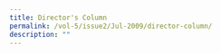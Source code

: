 ```yaml
---
title: Director's Column
permalink: /vol-5/issue2/Jul-2009/director-column/
description: ""
---
```

